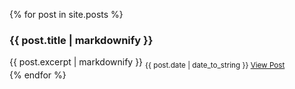{% for post in site.posts %}
<div>
<h3>{{ post.title | markdownify }}</h3>
{{ post.excerpt | markdownify }}
<sub>{{ post.date | date_to_string }} <a href="{{ post.url }}">View Post</a></sub>
</div>
{% endfor %}
